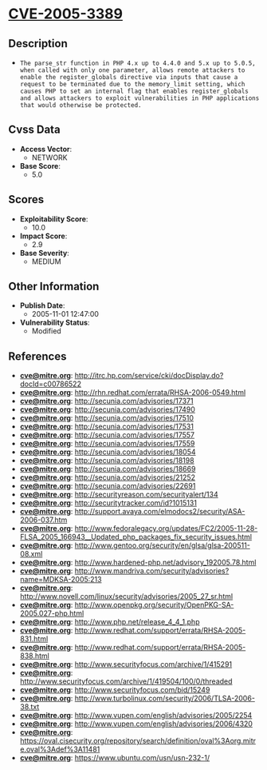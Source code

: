 
# [CVE-2005-3389](https://cve.mitre.org/cgi-bin/cvename.cgi?name=CVE-2005-3389)

## Description

- `The parse_str function in PHP 4.x up to 4.4.0 and 5.x up to 5.0.5, when called with only one parameter, allows remote attackers to enable the register_globals directive via inputs that cause a request to be terminated due to the memory_limit setting, which causes PHP to set an internal flag that enables register_globals and allows attackers to exploit vulnerabilities in PHP applications that would otherwise be protected.`

## Cvss Data

- **Access Vector**:
  - NETWORK
- **Base Score**:
  - 5.0

## Scores

- **Exploitability Score**:
  - 10.0
- **Impact Score**:
  - 2.9
- **Base Severity**:
  - MEDIUM

## Other Information

- **Publish Date**:
  - 2005-11-01 12:47:00
- **Vulnerability Status**:
  - Modified

## References

- **cve@mitre.org**: http://itrc.hp.com/service/cki/docDisplay.do?docId=c00786522
- **cve@mitre.org**: http://rhn.redhat.com/errata/RHSA-2006-0549.html
- **cve@mitre.org**: http://secunia.com/advisories/17371
- **cve@mitre.org**: http://secunia.com/advisories/17490
- **cve@mitre.org**: http://secunia.com/advisories/17510
- **cve@mitre.org**: http://secunia.com/advisories/17531
- **cve@mitre.org**: http://secunia.com/advisories/17557
- **cve@mitre.org**: http://secunia.com/advisories/17559
- **cve@mitre.org**: http://secunia.com/advisories/18054
- **cve@mitre.org**: http://secunia.com/advisories/18198
- **cve@mitre.org**: http://secunia.com/advisories/18669
- **cve@mitre.org**: http://secunia.com/advisories/21252
- **cve@mitre.org**: http://secunia.com/advisories/22691
- **cve@mitre.org**: http://securityreason.com/securityalert/134
- **cve@mitre.org**: http://securitytracker.com/id?1015131
- **cve@mitre.org**: http://support.avaya.com/elmodocs2/security/ASA-2006-037.htm
- **cve@mitre.org**: http://www.fedoralegacy.org/updates/FC2/2005-11-28-FLSA_2005_166943__Updated_php_packages_fix_security_issues.html
- **cve@mitre.org**: http://www.gentoo.org/security/en/glsa/glsa-200511-08.xml
- **cve@mitre.org**: http://www.hardened-php.net/advisory_192005.78.html
- **cve@mitre.org**: http://www.mandriva.com/security/advisories?name=MDKSA-2005:213
- **cve@mitre.org**: http://www.novell.com/linux/security/advisories/2005_27_sr.html
- **cve@mitre.org**: http://www.openpkg.org/security/OpenPKG-SA-2005.027-php.html
- **cve@mitre.org**: http://www.php.net/release_4_4_1.php
- **cve@mitre.org**: http://www.redhat.com/support/errata/RHSA-2005-831.html
- **cve@mitre.org**: http://www.redhat.com/support/errata/RHSA-2005-838.html
- **cve@mitre.org**: http://www.securityfocus.com/archive/1/415291
- **cve@mitre.org**: http://www.securityfocus.com/archive/1/419504/100/0/threaded
- **cve@mitre.org**: http://www.securityfocus.com/bid/15249
- **cve@mitre.org**: http://www.turbolinux.com/security/2006/TLSA-2006-38.txt
- **cve@mitre.org**: http://www.vupen.com/english/advisories/2005/2254
- **cve@mitre.org**: http://www.vupen.com/english/advisories/2006/4320
- **cve@mitre.org**: https://oval.cisecurity.org/repository/search/definition/oval%3Aorg.mitre.oval%3Adef%3A11481
- **cve@mitre.org**: https://www.ubuntu.com/usn/usn-232-1/
